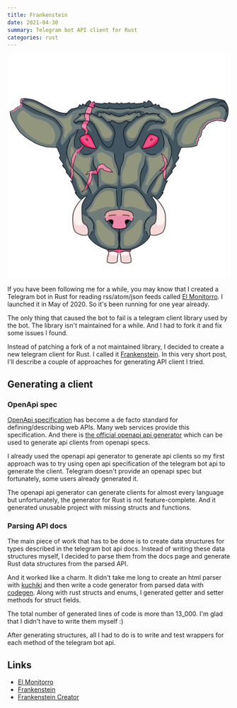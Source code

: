 ```yaml
---
title: Frankenstein
date: 2021-04-30
summary: Telegram bot API client for Rust
categories: rust
---
```


![frank](/images/2021-04-30-frank.png)


If you have been following me for a while, you may know that I created a Telegram bot in Rust for reading rss/atom/json feeds called [El Monitorro](https://github.com/ayrat555/el_monitorro). I launched it in May of 2020. So it's been running for one year already.

The only thing that caused the bot to fail is a telegram client library used by the bot. The library isn't maintained for a while. And I had to fork it and fix some issues I found.

Instead of patching a fork of a not maintained library, I decided to create a new telegram client for Rust. I called it [Frankenstein](https://github.com/ayrat555/frankenstein). In this very short post, I'll describe a couple of approaches for generating API client I tried.

## Generating a client

### OpenApi spec

[OpenApi specification](https://swagger.io/specification/) has become a de facto standard for defining/describing web APIs. Many web services provide this specification. And there is [the official openapi api generator](https://github.com/OpenAPITools/openapi-generator) which can be used to generate api clients from openapi specs.

I already used the openapi api generator to generate api clients so my first approach was to try using open api specification of the telegram bot api to generate the client. Telegram doesn't provide an openapi spec but fortunately, some users already generated it.

The openapi api generator can generate clients for almost every language but unfortunately, the generator for Rust is not feature-complete. And it generated unusable project with missing structs and functions.

### Parsing API docs

The main piece of work that has to be done is to create data structures for types described in the telegram bot api docs. Instead of writing these data structures myself, I decided to parse them from the docs page and generate Rust data structures from the parsed API.

And it worked like a charm. It didn't take me long to create an html parser with [kuchiki](https://github.com/kuchiki-rs/kuchiki) and then write a code generator from parsed data with [codegen](https://github.com/carllerche/codegen). Along with rust structs and enums, I generated getter and setter methods for struct fields.

The total number of generated lines of code is more than 13_000. I'm glad that I didn't have to write them myself :)

After generating structures, all I had to do is to write and test wrappers for each method of the telegram bot api.

## Links

- [El Monitorro](https://github.com/ayrat555/el_monitorro)
- [Frankenstein](https://github.com/ayrat555/frankenstein)
- [Frankenstein Creator](https://github.com/ayrat555/frankenstein_creator)
